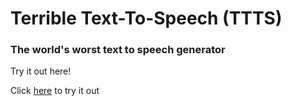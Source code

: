 <h1>Terrible Text-To-Speech (TTTS)</h1>
<h3>The world's worst text to speech generator</h3>
Try it out here!

<p>Click <a href="https://deiahri.github.io/TTTS">here</a> to try it out</p>
